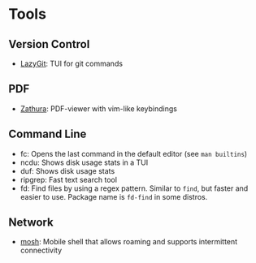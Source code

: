 # Tools

## Version Control

- [LazyGit](https://github.com/jesseduffield/lazygit): TUI for git commands

## PDF

- [Zathura](https://pwmt.org/projects/zathura/): PDF-viewer with vim-like keybindings

## Command Line

- fc: Opens the last command in the default editor (see `man builtins`)
- ncdu: Shows disk usage stats in a TUI
- duf: Shows disk usage stats
- ripgrep: Fast text search tool
- fd: Find files by using a regex pattern. Similar to `find`, but faster and
  easier to use. Package name is `fd-find` in some distros.

## Network

- [mosh](https://mosh.org/): Mobile shell that allows roaming and supports
  intermittent connectivity
